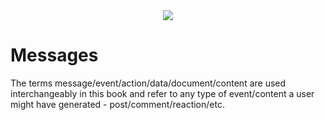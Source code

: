 <div style="text-align: center;">
    <img src="https://png.pngitem.com/pimgs/s/207-2073499_translate-platform-from-english-to-spanish-work-in.png"/>
</div>

# Messages

The terms message/event/action/data/document/content are used interchangeably in this book and refer to any type of event/content a user might have generated - post/comment/reaction/etc.

<!-- TODO: take stuff form the other messages.md doc

signal/noise ratio - message types & why we shouldn't wait for AI classification

- fallback/default presentation/rendering - how to display content if an application doesn't support a new activity type

tag type: disprove/correct - to combat misinformation & help crowdsource truth?

Why Headjack won't fall victim to stagnation and being stuck in time with this open standard and sort-of federation
https://signal.org/blog/the-ecosystem-is-moving/
- because messages will have default renderability
- because you'll always be able to click on items that your application cannot display properly and go to the application that produced them and see them properly

message type/format: price predictions with percentage possibilities, so that later reputations can be plotted based on the message type

tag type idea: prediction, and later with oracles credibility & track records could be automated



Announcement type

Pluggable visualization of different message types - configurable with styling


on editing messages:
https://twitter.com/VitalikButerin/status/1575890520403869696



if message headers (where the URI is) also contain the content hash then one service could save only the headers & blob merkle tree without the content and then other apps that don't want to store that data but store only the actual contents could request the blob merkle proofs for a given URI
we can have a 1-of-n storage for these proofs



https://en.wikipedia.org/wiki/Resource_Description_Framework
https://en.wikipedia.org/wiki/RDFa



https://spec.dsnp.org/DSNP/Announcements.html

- protobuf (protocol buffers) for message types?
- flatbuffers?
    https://en.wikipedia.org/wiki/FlatBuffers
- apache thrift? https://thrift.apache.org/
https://github.com/farcasterxyz/hub/issues/430
https://twitter.com/varunsrin/status/1617294606651260930



https://www.blockchaincommons.com/introduction/Envelope-Intro/
Introduction to Envelopes
https://www.youtube.com/watch?v=tQ9SPek0mnI
Introduction to Gordian Envelope
https://www.youtube.com/watch?v=OcnpYqHn8NQ
Gordian Envelope Diffing
https://www.youtube.com/watch?v=kXk_XTACqh8
Gordian Architecture: Why CBOR?
https://www.youtube.com/watch?v=uoD5_Vr6qzw

https://www.blockchaincommons.com/introduction/Why-CBOR/
https://docs.rs/dcbor/latest/dcbor/
https://www.google.com/search?q=CBOR&oq=CBOR&aqs=chrome..69i57j46i199i465i512j0i512l3j0i10i512j0i512l4.132j0j7&sourceid=chrome&ie=UTF-8

if we merkleize messages by words we could then quote parts of long documents with proofs that the partial quotes are indeed part of the original files

Farcaster Messages
https://hackmd.io/@farcasterxyz/ry2ff0lEj


Activity Streams formats?
https://spec.dsnp.org/ActivityContent/Overview.html



revisions of messages (edit/delete)
https://github.com/regular/ssb-revisions

New polling/info contribution ways
polling message type

TODO: look at Data models in ceramic!

“pit X vs Y”

shortcuts/links/references?

tombstone message
https://spec.dsnp.org/DSNP/Identity.html#retroactive-revocation-of-delegation

subreddits would be implemented by a special message type with a tag for the subreddit that people are posting into

updates to old post...
    - how would old unique URLs to the original posts get updated?
multiple edit events in parallel to the same original message? a fork? :|



update to post - as a diff, with different kinds of diff algos?

dislike button/protocol/spec? ⇒ reactions

https://en.wikipedia.org/wiki/Ontology_(information_science)
https://en.wikipedia.org/wiki/Web_Ontology_Language
https://en.wikipedia.org/wiki/Concept_map
https://en.wikipedia.org/wiki/Semantic_network

https://en.wikipedia.org/wiki/Resource_Description_Framework

https://en.wikipedia.org/wiki/Microformat

https://en.wikipedia.org/wiki/Media_type

Post/rt/tag/mention/comment/quote/reply

concern: message standards...

https://schema.org/

https://en.wikipedia.org/wiki/Data_model

new types of messages get an on-chain ID so subscriptions are integer-based


messages contain their URIs and also a local timestamp - although that could be spoofed. It is however useful for ordering things in certain cases

also contain the current block height in addition to a unix timestamp

- not yet anchored content from one application can refer to other not yet anchored content from another application and then the anchors could be in such an order that an event references another event in a future block (because apps can share activity before it being anchored).
    - could this problem be ignored?




the <application_id>/<application_nonce> is embedded in a message that's being signed through an application/IDM such that it cannot suffer from a replay attack

- if a reply message has the URI to the original in non canonical form it would be harder for infrastructure to match those - it would have to translate the string URI to a number URI


Message type about binding something to a financial blockchain and making it illegal for the original creator to make a delete message - all exchange of ownership happens on the financial chain


- look into serialization formats & SSZ: https://twitter.com/varunsrin/status/1580710315175530496


message type: amplification - a type of proposal for others to follow someone as well
https://hackmd.io/IP-8snyMQfOGxV3LUjlJbA


https://ctzn.network/schemas
https://github.com/bluelinklabs/ctzn/tree/master/schemas



https://en.wikipedia.org/wiki/JSON-LD

constraints for messages - cannot be edited/deleted from another application? or it can?

https://atproto.com/guides/lexicon



open graph?
https://ogp.me/




-->
